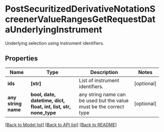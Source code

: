 # PostSecuritizedDerivativeNotationScreenerValueRangesGetRequestDataUnderlyingInstrument

Underlying selection using instrument identifiers.

## Properties
Name | Type | Description | Notes
------------ | ------------- | ------------- | -------------
**ids** | **[str]** | List of instrument identifiers. | [optional] 
**any string name** | **bool, date, datetime, dict, float, int, list, str, none_type** | any string name can be used but the value must be the correct type | [optional]

[[Back to Model list]](../README.md#documentation-for-models) [[Back to API list]](../README.md#documentation-for-api-endpoints) [[Back to README]](../README.md)



